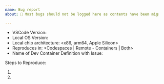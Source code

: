 ```yaml
---
name: Bug report
about: 🚨 Most bugs should not be logged here as contents have been migrated to the https://github.com/devcontainers org. 🚨 

---
```


<!--  

🚨 Only bugs for community definitions that have not moved to the https://github.com/devcontainers org should be logged here 🚨

Consider one of these locations:

1. mcr.microsoft.com/devcontainers or mcr.microsoft.com/vscode/devcontainers images - https://github.com/devcontainers/images
2. New Dev Container Features - You can now self publish your own Features that show up in UX. See https://github.com/devcontainers/feature-template to get started and add your feature into the index.
3. Most templates / definitions in this repository are community contributed or have migrated to https://github.com/devcontainers/templates.

🚨 Other possible locations 🚨
 - VS Code Dev Containers extension: http://github.com/Microsoft/vscode-remote-release 
 - GitHub Codespaces: https://github.com/github/feedback/discussions/categories/codespaces
 - The Dev Container CLI: https://gtihub.com/devcontainers/cli
 - VS Code OSS: http://github.com/Microsoft/vscode

-->

<!-- If you are logging an issue with a communty definition, please provide the following information -->

- VSCode Version:
- Local OS Version:
- Local chip architecture: <x86, arm64, Apple Silicon>
- Reproduces in: <Codespaces | Remote - Containers | Both>
- Name of Dev Container Definition with Issue:

Steps to Reproduce:

1.
2.
